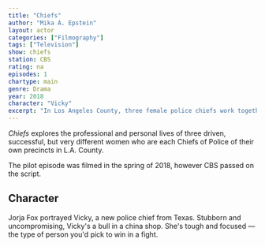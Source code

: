 ```yaml
---
title: "Chiefs"
author: "Mika A. Epstein"
layout: actor
categories: ["Filmography"]
tags: ["Television"]
show: chiefs
station: CBS
rating: na
episodes: 1
chartype: main
genre: Drama
year: 2018
character: "Vicky"
excerpt: "In Los Angeles County, three female police chiefs work together to catch a serial killer."
---
```


_Chiefs_ explores the professional and personal lives of three driven, successful, but very different women who are each Chiefs of Police of their own precincts in L.A. County.

The pilot episode was filmed in the spring of 2018, however CBS passed on the script.

## Character

Jorja Fox portrayed Vicky, a new police chief from Texas. Stubborn and uncompromising, Vicky's a bull in a china shop. She's tough and focused — the type of person you'd pick to win in a fight.
